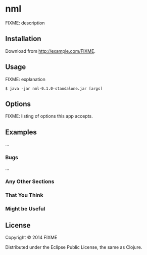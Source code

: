 # nml

FIXME: description

## Installation

Download from http://example.com/FIXME.

## Usage

FIXME: explanation

    $ java -jar nml-0.1.0-standalone.jar [args]

## Options

FIXME: listing of options this app accepts.

## Examples

...

### Bugs

...

### Any Other Sections
### That You Think
### Might be Useful

## License

Copyright © 2014 FIXME

Distributed under the Eclipse Public License, the same as Clojure.
